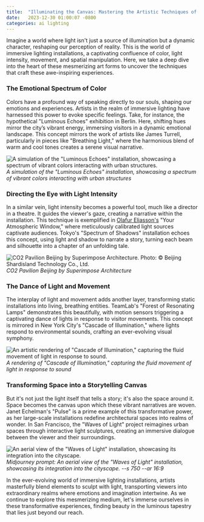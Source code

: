 ```yaml
---
title:  "Illuminating the Canvas: Mastering the Artistic Techniques of Immersive Lighting Installations"
date:   2023-12-30 01:00:07 -0800
categories: ai lighting
---
```


Imagine a world where light isn't just a source of illumination but a dynamic character, reshaping our perception of reality. This is the world of immersive lighting installations, a captivating confluence of color, light intensity, movement, and spatial manipulation. Here, we take a deep dive into the heart of these mesmerizing art forms to uncover the techniques that craft these awe-inspiring experiences.

### The Emotional Spectrum of Color

Colors have a profound way of speaking directly to our souls, shaping our emotions and experiences. Artists in the realm of immersive lighting have harnessed this power to evoke specific feelings. Take, for instance, the hypothetical "Luminous Echoes" exhibition in Berlin. Here, shifting hues mirror the city’s vibrant energy, immersing visitors in a dynamic emotional landscape. This concept mirrors the work of artists like James Turrell, particularly in pieces like "Breathing Light," where the harmonious blend of warm and cool tones creates a serene visual narrative.

![A simulation of the "Luminous Echoes" installation, showcasing a spectrum of vibrant colors interacting with urban structures.](https://media.discordapp.net/attachments/1187256664802459757/1190597838875414548/onewth_86230_A_simulation_of_the_Luminous_Echoes_installation_s_76937d69-c76d-4e53-bc3c-f045d7898068.png?ex=65a261a5&is=658feca5&hm=f2d177e64a8debb8784518b34184300be4fe5bf37042b72911d4e177e60abd2a&=&format=webp&quality=lossless&width=2237&height=1405)
*A simulation of the "Luminous Echoes" installation, showcasing a spectrum of vibrant colors interacting with urban structures*

### Directing the Eye with Light Intensity

In a similar vein, light intensity becomes a powerful tool, much like a director in a theatre. It guides the viewer's gaze, creating a narrative within the installation. This technique is exemplified in [Olafur Eliasson's](https://olafureliasson.net/) "Your Atmospheric Window," where meticulously calibrated light sources captivate audiences. Tokyo's "Spectrum of Shadows" installation echoes this concept, using light and shadow to narrate a story, turning each beam and silhouette into a chapter of an unfolding tale.

![CO2 Pavilion Beijing by Superimpose Architecture. Photo: © Beijing Shardisland Technology Co., Ltd.](https://media.discordapp.net/attachments/1187256664802459757/1190606572011917382/onewth_86230_CO2_Pavilion_Beijing_by_Superimpose_Architecture_6a568966-38e8-4bdc-9965-06d83f8a8720.png?ex=65a269c7&is=658ff4c7&hm=d8519919198393362609851a924707d04cb4e2c6ea8e11f80b012d907509200e&=&format=webp&quality=lossless&width=2237&height=1405)
*CO2 Pavilion Beijing by Superimpose Architecture*

### The Dance of Light and Movement

The interplay of light and movement adds another layer, transforming static installations into living, breathing entities. TeamLab's "Forest of Resonating Lamps" demonstrates this beautifully, with motion sensors triggering a captivating dance of lights in response to visitor movements. This concept is mirrored in New York City's "Cascade of Illumination," where lights respond to environmental sounds, crafting an ever-evolving visual symphony.

![An artistic rendering of "Cascade of Illumination," capturing the fluid movement of light in response to sound.](https://media.discordapp.net/attachments/1187256664802459757/1190616816918216735/onewth_86230_An_aerial_view_of_the_Waves_of_Light_installation__1744c644-235a-41b6-a55b-30417df32ae6.png?ex=65a27351&is=658ffe51&hm=8d10448f6f5e0bd06e23f27c45590030046851b6e11159ac0b54b15f64acac58&=&format=webp&quality=lossless&width=2237&height=1405)
*A rendering of "Cascade of Illumination," capturing the fluid movement of light in response to sound*

### Transforming Space into a Storytelling Canvas

But it's not just the light itself that tells a story; it's also the space around it. Space becomes the canvas upon which these vibrant narratives are woven. Janet Echelman's "Pulse" is a prime example of this transformative power, as her large-scale installations redefine architectural spaces into realms of wonder. In San Francisco, the "Waves of Light" project reimagines urban spaces through interactive light sculptures, creating an immersive dialogue between the viewer and their surroundings.

![An aerial view of the "Waves of Light" installation, showcasing its integration into the cityscape.](https://cdn.discordapp.com/attachments/1187256664802459757/1190599373181173820/onewth_86230_An_aerial_view_of_the_Waves_of_Light_installation__0808f1e1-1eab-4d5b-984a-953ebb4a1ba3.png?ex=65a26312&is=658fee12&hm=2e471a1ac18c4526f22e6838ec0525da479d4e9de7f1e0bd378f7dadaaa04894&)
*Midjourney prompt: An aerial view of the "Waves of Light" installation, showcasing its integration into the cityscape. --s 750 --ar 16:9*

In the ever-evolving world of immersive lighting installations, artists masterfully blend elements to sculpt with light, transporting viewers into extraordinary realms where emotions and imagination intertwine. As we continue to explore this mesmerizing medium, let's immerse ourselves in these transformative experiences, finding beauty in the luminous tapestry that lies just beyond our reach.
